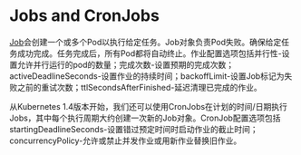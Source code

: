 # Jobs and CronJobs

[Job](https://kubernetes.io/docs/concepts/workloads/controllers/jobs-run-to-completion/)会创建一个或多个Pod以执行给定任务。Job对象负责Pod失败。确保给定任务成功完成。任务完成后，所有Pod都将自动终止。作业配置选项包括并行性-设置允许并行运行的pod的数量；完成次数-设置预期的完成次数；activeDeadlineSeconds-设置作业的持续时间；backoffLimit-设置Job标记为失败之前的重试次数；ttlSecondsAfterFinished-延迟清理已完成的作业。

从Kubernetes 1.4版本开始，我们还可以使用CronJobs在计划的时间/日期执行Jobs，其中每个执行周期大约创建一次新的Job对象。CronJob配置选项包括startingDeadlineSeconds-设置错过预定时间时启动作业的截止时间；concurrencyPolicy-允许或禁止并发作业或用新作业替换旧作业。

